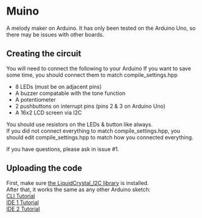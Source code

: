 # Muino

A melody maker on Arduino.
It has only been tested on the Arduino Uno, so there may be issues with other boards.

## Creating the circuit

You will need to connect the following to your Arduino
If you want to save some time, you should connect them to match compile\_settings.hpp

*   8 LEDs (must be on adjacent pins)
*   A buzzer compatable with the tone function
*   A potentiometer
*   2 pushbuttons on interrupt pins (pins 2 & 3 on Arduino Uno)
*   A 16x2 LCD screen via I2C

You should use resistors on the LEDs & button like always. \
If you did not connect everything to match compile\_settings.hpp,
you should edit compile\_settings.hpp to match how you connected everything.

If you have questions, please ask in issue #1.

## Uploading the code

First, make sure [the LiquidCrystal\_I2C library](https://www.arduino.cc/reference/en/libraries/liquidcrystal-i2c/) is installed. \
After that, it works the same as any other Arduino sketch: \
[CLI Tutorial](https://arduino.github.io/arduino-cli/0.19/getting-started/#compile-and-upload-the-sketch) \
[IDE 1 Tutorial](https://docs.arduino.cc/software/ide-v1/tutorials/arduino-ide-v1-basics#uploading) \
[IDE 2 Tutorial](https://docs.arduino.cc/software/ide-v2/tutorials/getting-started/ide-v2-uploading-a-sketch)
